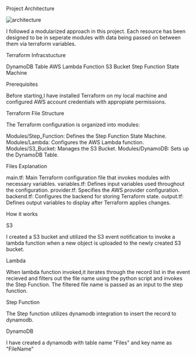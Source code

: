 Project Architecture

![architecture]((Architecture/assignment.drawio.png))

I followed a modularized approach in this project. Each resource has been designed to be in seperate modules with data being passed on between them via terraform variables.


Terraform Infracstucture

DynamoDB Table
AWS Lambda Function
S3 Bucket
Step Function State Machine

Prerequisites

Before starting,I have installed Terraform on my local machine and configured AWS account credentials with appropiate permissions.

Terraform File Structure

The Terraform configuration is organized into modules:

Modules/Step_Function: Defines the Step Function State Machine.
Modules/Lambda: Configures the AWS Lambda function.
Modules/S3_Bucket: Manages the S3 Bucket.
Modules/DynamoDB: Sets up the DynamoDB Table.

Files Explanation

main.tf: Main Terraform configuration file that invokes modules with necessary variables.
variables.tf: Defines input variables used throughout the configuration.
provider.tf: Specifies the AWS provider configuration.
backend.tf: Configures the backend for storing Terraform state.
output.tf: Defines output variables to display after Terraform applies changes.

How it works

S3

I created a S3 bucket and utilized the S3 event notification to invoke a lambda function when a new object is uploaded to the newly created S3 bucket.

Lambda

When lambda function invoked,it iterates through the record list in the event recieved and filters out the file name using the python script and invokes the Step Function. The filtered file name is passed as an input to the step function.

Step Function

The Step function utilizes dynamodb integration to insert the record to dynamodb.

DynamoDB

I have created a dynamodb with table name "Files" and key name as "FileName"

